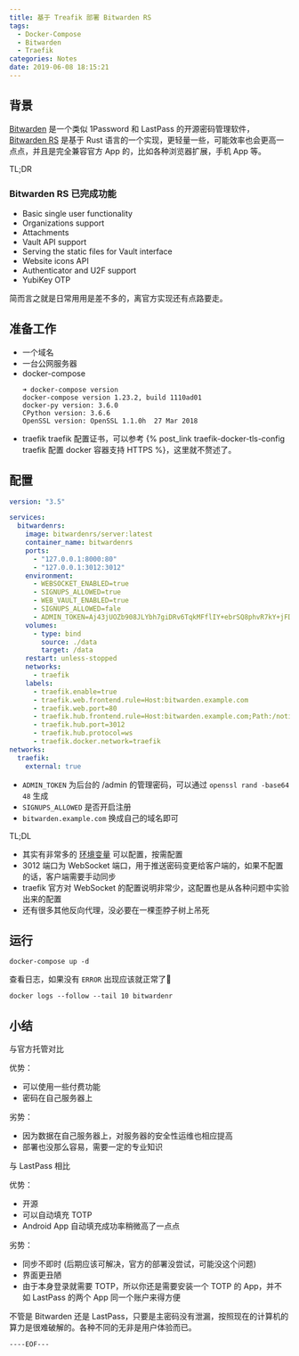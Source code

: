 ```yaml
---
title: 基于 Treafik 部署 Bitwarden RS
tags:
  - Docker-Compose
  - Bitwarden
  - Traefik
categories: Notes
date: 2019-06-08 18:15:21
---
```


## 背景

[Bitwarden](https://bitwarden.com/) 是一个类似 1Password 和 LastPass 的开源密码管理软件，[Bitwarden RS](https://github.com/dani-garcia/bitwarden_rs) 是基于 Rust 语言的一个实现，更轻量一些，可能效率也会更高一点点，并且是完全兼容官方 App 的，比如各种浏览器扩展，手机 App 等。

TL;DR

### Bitwarden RS 已完成功能

- Basic single user functionality
- Organizations support
- Attachments
- Vault API support
- Serving the static files for Vault interface
- Website icons API
- Authenticator and U2F support
- YubiKey OTP

简而言之就是日常用用是差不多的，离官方实现还有点路要走。

## 准备工作

- 一个域名
- 一台公网服务器
- docker-compose
    ```shell
    ➜ docker-compose version
    docker-compose version 1.23.2, build 1110ad01
    docker-py version: 3.6.0
    CPython version: 3.6.6
    OpenSSL version: OpenSSL 1.1.0h  27 Mar 2018
    ```
- traefik
    traefik 配置证书，可以参考 {% post_link traefik-docker-tls-config traefik 配置 docker 容器支持 HTTPS %}，这里就不赘述了。

<escape><!-- more --></escape>

## 配置

``` yml
version: "3.5"

services:
  bitwardenrs:
    image: bitwardenrs/server:latest
    container_name: bitwardenrs
    ports:
      - "127.0.0.1:8000:80"
      - "127.0.0.1:3012:3012"
    environment:
      - WEBSOCKET_ENABLED=true
      - SIGNUPS_ALLOWED=true
      - WEB_VAULT_ENABLED=true
      - SIGNUPS_ALLOWED=fale
      - ADMIN_TOKEN=Aj43jUOZb908JLYbh7giDRv6TqkMFflIY+ebrSQ8phvR7kY+jFDt9yThorconuWU
    volumes:
      - type: bind
        source: ./data
        target: /data
    restart: unless-stopped
    networks:
      - traefik
    labels:
      - traefik.enable=true
      - traefik.web.frontend.rule=Host:bitwarden.example.com
      - traefik.web.port=80
      - traefik.hub.frontend.rule=Host:bitwarden.example.com;Path:/notifications/hub
      - traefik.hub.port=3012
      - traefik.hub.protocol=ws
      - traefik.docker.network=traefik
networks:
  traefik:
    external: true
```

- `ADMIN_TOKEN` 为后台的 /admin 的管理密码，可以通过 `openssl rand -base64 48` 生成
- `SIGNUPS_ALLOWED` 是否开启注册
- `bitwarden.example.com` 换成自己的域名即可

TL;DL
- 其实有非常多的 [环境变量](https://github.com/dani-garcia/bitwarden_rs/blob/master/.env.template) 可以配置，按需配置
- 3012 端口为 WebSocket 端口，用于推送密码变更给客户端的，如果不配置的话，客户端需要手动同步
- traefik 官方对 WebSocket 的配置说明非常少，这配置也是从各种问题中实验出来的配置
- 还有很多其他反向代理，没必要在一棵歪脖子树上吊死

## 运行

```shell
docker-compose up -d
```

查看日志，如果没有 `ERROR` 出现应该就正常了
```shell
docker logs --follow --tail 10 bitwardenr
```

## 小结

与官方托管对比

优势：
- 可以使用一些付费功能
- 密码在自己服务器上

劣势：
- 因为数据在自己服务器上，对服务器的安全性运维也相应提高
- 部署也没那么容易，需要一定的专业知识

与 LastPass 相比

优势：
- 开源
- 可以自动填充 TOTP
- Android App 自动填充成功率稍微高了一点点

劣势：
- 同步不即时 (后期应该可解决，官方的部署没尝试，可能没这个问题)
- 界面更丑陋
- 由于本身登录就需要 TOTP，所以你还是需要安装一个 TOTP 的 App，并不如 LastPass 的两个 App 同一个账户来得方便

不管是 Bitwarden 还是 LastPass，只要是主密码没有泄漏，按照现在的计算机的算力是很难破解的。各种不同的无非是用户体验而已。

`----EOF---`